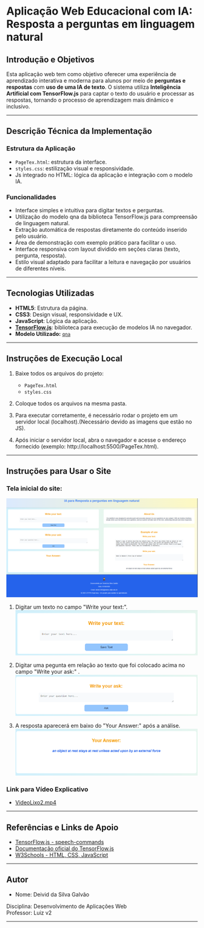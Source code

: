 # Aplicação Web Educacional com IA: Resposta a perguntas em linguagem natural

## Introdução e Objetivos

Esta aplicação web tem como objetivo oferecer uma experiência de aprendizado interativa e moderna para alunos por meio de  **perguntas e respostas** com **uso de uma IA de texto**. O sistema utiliza **Inteligência Artificial com TensorFlow.js** para captar o texto do usuário e processar as respostas, tornando o processo de aprendizagem mais dinâmico e inclusivo.

---

## Descrição Técnica da Implementação

### Estrutura da Aplicação

- `PageTex.html`: estrutura da interface.
- `styles.css`: estilização visual e responsividade.
- Js integrado no HTML: lógica da aplicação e integração com o modelo IA.

### Funcionalidades

- Interface simples e intuitiva para digitar textos e perguntas.
- Utilização do modelo qna da biblioteca TensorFlow.js para compreensão de linguagem natural.
- Extração automática de respostas diretamente do conteúdo inserido pelo usuário.
- Área de demonstração com exemplo prático para facilitar o uso.
- Interface responsiva com layout dividido em seções claras (texto, pergunta, resposta).
- Estilo visual adaptado para facilitar a leitura e navegação por usuários de diferentes níveis.

---

## Tecnologias Utilizadas

- **HTML5**: Estrutura da página.
- **CSS3**: Design visual, responsividade e UX.
- **JavaScript**: Lógica da aplicação.
- **[TensorFlow.js](https://www.tensorflow.org/js)**: biblioteca para execução de modelos IA no navegador.
- **Modelo Utilizado:** [`qna`](https://github.com/tensorflow/tfjs-models/tree/master/qna)

---

## Instruções de Execução Local

1. Baixe todos os arquivos do projeto:
   - `PageTex.html`
   - `styles.css`

2. Coloque todos os arquivos na mesma pasta.

3. Para executar corretamente, é necessário rodar o projeto em um servidor local (localhost).(Necessário devido as imagens que estão no JS).

4. Após iniciar o servidor local, abra o navegador e acesse o endereço fornecido (exemplo: http://localhost:5500/PageTex.html).

---
## Instruções para Usar o Site
### Tela inicial do site:
![img](./img/p2.png)

1. Digitar um texto no campo "Write your text:".
![img](./img/p1.png)

2. Digitar uma pegunta em relação ao texto que foi colocado acima no campo "Write your ask:" .
![img](./img/p3.png)

3. A resposta aparecerá em baixo do "Your Answer:" após a análise.
![img](./img/p4.png)

### Link para Vídeo Explicativo
- [VideoLixo2.mp4](https://youtu.be/1vzVwyQHIQ4)
---
## Referências e Links de Apoio

- [TensorFlow.js - speech-commands](https://github.com/tensorflow/tfjs-models/tree/master/qna)
- [Documentação oficial do TensorFlow.js](https://www.tensorflow.org/js)
- [W3Schools - HTML, CSS, JavaScript](https://www.w3schools.com/)


---
## Autor

- Nome: Deivid da Silva Galvão

Disciplina: Desenvolvimento de Aplicações Web  
Professor: Luiz v2

---

